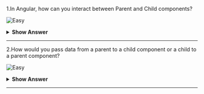 1.In Angular, how can you interact between Parent and Child components?

![Easy](https://github.com/revaturelabs/interviewquestions/blob/dev/ComplexityTags/simple%20(2).svg)

<details>
<summary> <b>Show Answer</b></summary>
<blockquote>
  
 When passing data from the Parent to Child component, you can use the `@Input` decorator in the Child component.When passing data from the Child to the Parent component, you can use the `@Output` decorator in the Child component.
  
</blockquote>
</details>
	
--- 
2.How would you pass data from a parent to a child component or a child to a parent component?

![Easy](https://github.com/revaturelabs/interviewquestions/blob/dev/ComplexityTags/simple%20(2).svg)

<details>
<summary> <b>Show Answer</b></summary>
<blockquote>

- `@Input` decorator used to pass the data from a parent to a child component
- `@Output` decorator used to pass the data from a child to a parent component
	
![image](https://user-images.githubusercontent.com/103101208/185594174-ec042de2-81dd-425b-bc8e-8c26ae214f1b.png)

- Consider we have `AppComponent` as Parent.Let’s create a child component using the `ng g c child` command.We’ll pass the data from `AppComponent` to `ChildComponent` and vice versa.
- In `child.component.ts`, we create a change property and decorate it with the `@Output()` and bound a new instance of `EventEmitter` to it.
- Also, we have a method - `increment()` which updates the value of the count property based on the event (clicking on the increment count button) and emits the event changes to its parent component (`AppComponent`).
- Here, the change property calls the `emit()` method that emits the count value which can be received by event object `$event`.

```js
import { Component, EventEmitter, Input, Output } from '@angular/core';
@Component({
  selector: 'app-child',
  template: `
    <p> Click this button to increment the count:
     <button (click)='increment()'>increment count</button> </p>
`
})
export class ChildComponent  {
	 
  @Input()
  count: number = 0;	 
  @Output()
  change: EventEmitter<number> = new EventEmitter<number>();
  increment() {
    this.count++;
    this.change.emit(this.count);
    console.log("incrementing count in the child component....." + this.count + " --- passing to AppComponent");
 }
}
```
- In `app.component.ts`, we use event binding to get the count property value from the `ChildComponent` to the `AppComponent`

```js
import { Component } from '@angular/core';
	 
@Component({
  selector: 'app-root',
  template: `
  <h3> Event Emitter Example </h3>
  <p> At AppComponent, count = {{ count }} </p>
  <app-child [count]='count' (change)= 'countChange($event)'></app-child>
  })
  export class AppComponent {
    count = 9;
    counterchange(event: number) {
    this.count = event;
  }
}
	 
```
![image](https://user-images.githubusercontent.com/103101208/185595719-d657e42b-362d-4131-8378-072ec2d2ca79.png)
  
</blockquote>
</details>
	
--- 
  

